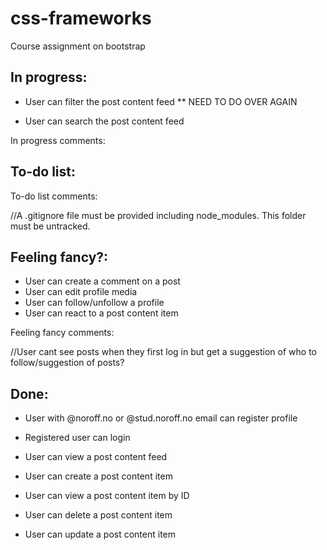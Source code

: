 # css-frameworks
Course assignment on bootstrap



## In progress:


- User can filter the post content feed ** NEED TO DO OVER AGAIN

- User can search the post content feed


In progress comments:



## To-do list:


To-do list comments:

//A .gitignore file must be provided including node_modules. This folder must be untracked.



## Feeling fancy?:

- User can create a comment on a post
- User can edit profile media
- User can follow/unfollow a profile
- User can react to a post content item

Feeling fancy comments:

//User cant see posts when they first log in but get a suggestion of who to follow/suggestion of posts?



## Done:

- User with @noroff.no or @stud.noroff.no email can register profile

- Registered user can login

- User can view a post content feed

- User can create a post content item

- User can view a post content item by ID

- User can delete a post content item

- User can update a post content item
